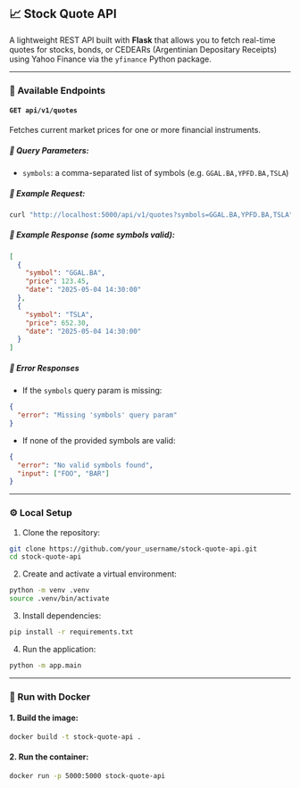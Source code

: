 ## 📈 Stock Quote API

A lightweight REST API built with **Flask** that allows you to fetch real-time quotes for stocks, bonds, or CEDEARs (Argentinian Depositary Receipts) using Yahoo Finance via the `yfinance` Python package.

---

### 🚀 Available Endpoints

#### `GET api/v1/quotes`

Fetches current market prices for one or more financial instruments.

##### 🔹 Query Parameters:

- `symbols`: a comma-separated list of symbols (e.g. `GGAL.BA,YPFD.BA,TSLA`)

##### 🔹 Example Request:

```bash
curl "http://localhost:5000/api/v1/quotes?symbols=GGAL.BA,YPFD.BA,TSLA"
```

##### 🔹 Example Response (some symbols valid):

```json
[
  {
    "symbol": "GGAL.BA",
    "price": 123.45,
    "date": "2025-05-04 14:30:00"
  },
  {
    "symbol": "TSLA",
    "price": 652.30,
    "date": "2025-05-04 14:30:00"
  }
]
```

##### 🔹 Error Responses

- If the `symbols` query param is missing:

```json
{
  "error": "Missing 'symbols' query param"
}
```

- If none of the provided symbols are valid:

```json
{
  "error": "No valid symbols found",
  "input": ["FOO", "BAR"]
}
```

---

### ⚙️ Local Setup

1. Clone the repository:

```bash
git clone https://github.com/your_username/stock-quote-api.git
cd stock-quote-api
```

2. Create and activate a virtual environment:

```bash
python -m venv .venv
source .venv/bin/activate
```

3. Install dependencies:

```bash
pip install -r requirements.txt
```

4. Run the application:

```bash
python -m app.main
```

---

### 🐳 Run with Docker

#### 1. Build the image:

```bash
docker build -t stock-quote-api .
```

#### 2. Run the container:

```bash
docker run -p 5000:5000 stock-quote-api
```